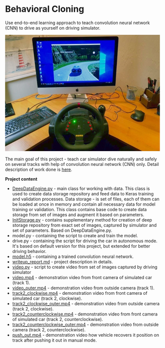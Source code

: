 # **Behavioral Cloning**

Use end-to-end learning approach to teach convolution neural network (CNN) to drive as yourself on driving simulator.

![Behavioral Cloning](./images/main.jpg)

The main goal of this project - teach car simulator dive naturally and safely on several tracks with help of convolution neural network (CNN) only. Detail description of work done is [here](./writeup_report.md).

**Project content**
* [DeepDataEngine.py](./DeepDataEngine.py) - main class for working with data. This class is used to create data storage repository and feed data to Keras training and validation processes. Data storage - is set of files, each of them can be loaded at once in memory and contain all necessary data for model training or validation. This class contains base code to create data storage from set of images and augment it based on parameters.
* [InitStorage.py](./InitStorage.py) - contains supplementary method for creation of deep storage repository from exact set of images, captured by simulator and set of parameters. Based on DeepDataEngine.py.
* model.py - containing the script to create and train the model.
* drive.py - containing the script for driving the car in autonomous mode. It's based on default version for this project, but extended for better driving behavior.
* [model.h5](./model.h5) - containing a trained convolution neural network.
* [writeup_report.md](./writeup_report.md) - project description in details.
* [video.py](./video.py) - script to create video from set of images captured by driving simulator
* [video.mp4](./video.mp4) - demonstration video from front camera of simulated car (track 1).
* [video_outer.mp4](./video_outer.mp4) - demonstration video from outside camera (track 1).
* [track2_clockwise.mp4](./track2_clockwise.mp4) - demonstration video from front camera of simulated car (track 2, clockwise).
* [track2_clockwise_outer.mp4](./track2_clockwise_outer.mp4) - demonstration video from outside camera (track 2, clockwise).
* [track2_counterclockwise.mp4](./track2_counterclockwise.mp4) - demonstration video from front camera of simulated car (track 2, counterclockwise).
* [track2_counterclockwise_outer.mp4](./track2_counterclockwise_outer.mp4) - demonstration video from outside camera (track 2, counterclockwise).
* [push_out.mp4](./push_out.mp4) - demonstration video how vehicle recovers it position on track after pushing it out in manual mode.
